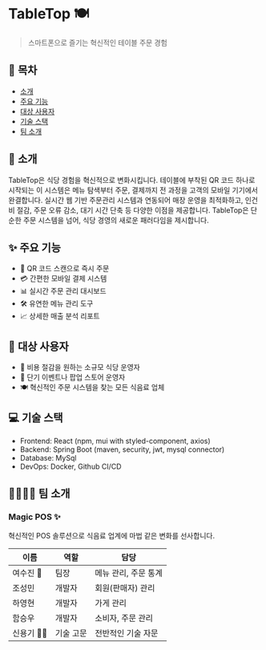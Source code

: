 # TableTop 🍽️

> 스마트폰으로 즐기는 혁신적인 테이블 주문 경험

## 📌 목차

- [소개](#-소개)
- [주요 기능](#-주요-기능)
- [대상 사용자](#-대상-사용자)
- [기술 스택](#-기술-스택)
- [팀 소개](#-팀-소개)

## 🚀 소개

TableTop은 식당 경험을 혁신적으로 변화시킵니다. 테이블에 부착된 QR 코드 하나로 시작되는 이 시스템은 메뉴 탐색부터 주문, 결제까지 전 과정을 고객의 모바일 기기에서 완결합니다. 실시간 웹 기반 주문관리 시스템과 연동되어 매장 운영을 최적화하고, 인건비 절감, 주문 오류 감소, 대기 시간 단축 등 다양한 이점을 제공합니다. TableTop은 단순한 주문 시스템을 넘어, 식당 경영의 새로운 패러다임을 제시합니다.

## ✨ 주요 기능

- 🔄 QR 코드 스캔으로 즉시 주문
- 💳 간편한 모바일 결제 시스템
- 📊 실시간 주문 관리 대시보드
- 🛠 유연한 메뉴 관리 도구
- 📈 상세한 매출 분석 리포트

## 👥 대상 사용자

- 🏪 비용 절감을 원하는 소규모 식당 운영자
- 🎪 단기 이벤트나 팝업 스토어 운영자
- 🍽️ 혁신적인 주문 시스템을 찾는 모든 식음료 업체

## 💻 기술 스택

- Frontend: React (npm, mui with styled-component, axios)
- Backend: Spring Boot (maven, security, jwt, mysql connector)
- Database: MySql
- DevOps: Docker, Github CI/CD

## 👨‍👩‍👧‍👦 팀 소개

### Magic POS ✨

혁신적인 POS 솔루션으로 식음료 업계에 마법 같은 변화를 선사합니다.

| 이름 | 역할 | 담당 |
|------|------|------|
| 여수진 👑 | 팀장 | 메뉴 관리, 주문 통계 |
| 조성민 | 개발자 | 회원(판매자) 관리 |
| 하영현 | 개발자 | 가게 관리 |
| 함승우 | 개발자 | 소비자, 주문 관리 |
| 신용기 🧙‍♂️ | 기술 고문 | 전반적인 기술 자문 |
